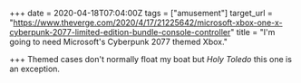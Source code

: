 +++
date = 2020-04-18T07:04:00Z
tags = ["amusement"]
target_url = "https://www.theverge.com/2020/4/17/21225642/microsoft-xbox-one-x-cyberpunk-2077-limited-edition-bundle-console-controller"
title = "I'm going to need Microsoft's Cyberpunk 2077 themed Xbox."

+++
Themed cases don't normally float my boat but _Holy Toledo_ this one is an exception.